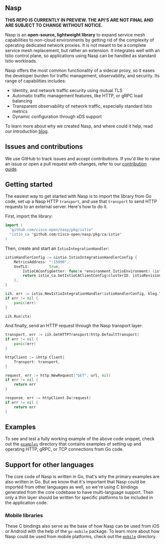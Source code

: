 ## Nasp

**THIS REPO IS CURRENTLY IN PREVIEW. THE API'S ARE NOT FINAL AND ARE SUBJECT TO CHANGE WITHOUT NOTICE.**

Nasp is an **open-source, lightweight library** to expand service mesh capabilities to non-cloud environments by getting rid of the complexity of operating dedicated network proxies. It is not meant to be a complete service mesh replacement, but rather an extension. It integrates well with an Istio control plane, so applications using Nasp can be handled as standard Istio workloads.

Nasp offers the most common functionality of a sidecar proxy, so it eases the developer burden for traffic management, observability, and security. Its range of capabilities includes:

- Identity, and network traffic security using mutual TLS
- Automatic traffic management features, like HTTP, or gRPC load balancing
- Transparent observability of network traffic, especially standard Istio metrics
- Dynamic configuration through xDS support

To learn more about why we created Nasp, and where could it help, read our introduction [blog](https://techblog.cisco.com/blog/nasp-intro).

## Issues and contributions

We use GitHub to track issues and accept contributions. If you'd like to raise an issue or open a pull request with changes, refer to our [contribution guide](./CONTRIBUTING.md).


## Getting started

The easiest way to get started with Nasp is to import the library from Go code, set up a Nasp HTTP `transport`, and use that `transport` to send HTTP requests to an external server. Here's how to do it.

First, import the library:

```go
import (
  "github.com/cisco-open/nasp/pkg/istio"
  "istio_ca "github.com/cisco-open/nasp/pkg/ca/istio"
)
```

Then, create and start an `IstioIntegrationHandler`:

```go
istioHandlerConfig := &istio.IstioIntegrationHandlerConfig {
    MetricsAddress: ":15090",
    UseTLS:         true,
        IstioCAConfigGetter: func(e *environment.IstioEnvironment) (istio_ca.IstioCAClientConfig, error) {
        return istio_ca.GetIstioCAClientConfig(clusterID, istioRevision)
    },
}

iih, err := istio.NewIstioIntegrationHandler(istioHandlerConfig, klog.TODO())
if err != nil {
    panic(err)
}

iih.Run(ctx)
```

And finally, send an HTTP request through the Nasp transport layer:

```go
transport, err := iih.GetHTTPTransport(http.DefaultTransport)
if err != nil {
    panic(err)
}

httpClient := &http.Client{
    Transport: transport,
}

request, err := http.NewRequest("GET", url, nil)
if err != nil {
    return err
}

response, err := httpClient.Do(request)
if err != nil {
    return err
}
```  

## Examples

To see and test a fully working example of the above code snippet, check out the [`examples`](./examples) directory that contains examples of setting up and operating HTTP, gRPC, or TCP connections from Go code.

## Support for other languages

The core code of Nasp is written in Go, that's why the primary examples are also written in Go.
But we know that it's important that Nasp could be imported from other languages as well, so we're using C bindings generated from the core codebase to have multi-language support. Then only a thin layer should be written for specific platforms to be included in the application code.

### Mobile libraries

These C bindings also serve as the base of how Nasp can be used from iOS or Android with the help of the `go-mobile` package. To learn more about how Nasp could be used from mobile platforms, check out the [`mobile`](./experimental/mobile) directory.
